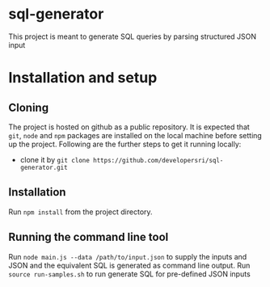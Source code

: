 # sql-generator
This project is meant to generate SQL queries by parsing structured JSON input

# Installation and setup

## Cloning

The project is hosted on github as a public repository. It is expected that `git`, `node` and `npm` packages are installed on the local machine before setting up the project. Following are the further steps to get it running locally:

- clone it by `git clone https://github.com/developersri/sql-generator.git`

## Installation

Run `npm install` from the project directory.

## Running the command line tool

Run `node main.js --data /path/to/input.json` to supply the inputs and JSON and the equivalent SQL is generated as command line output.
Run `source run-samples.sh` to run generate SQL for pre-defined JSON inputs
